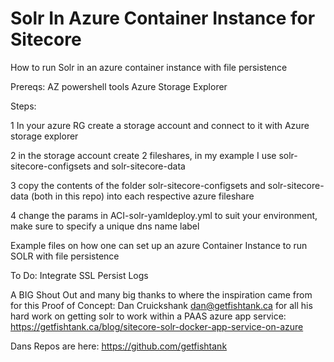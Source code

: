 # Solr In Azure Container Instance for Sitecore
How to run Solr in an azure container instance with file persistence

Prereqs:
AZ powershell tools
Azure Storage Explorer

Steps:

1 In your azure RG create a storage account and connect to it with Azure storage explorer

2 in the storage account create 2 fileshares, in my example I use solr-sitecore-configsets and solr-sitecore-data

3 copy the contents of the folder solr-sitecore-configsets and solr-sitecore-data (both in this repo) into each respective azure fileshare

4 change the params in ACI-solr-yamldeploy.yml to suit your environment, make sure to specify a unique dns name label

Example files on how one can set up an azure Container Instance to run SOLR with file persistence

To Do:
Integrate SSL
Persist Logs

A BIG Shout Out and many big thanks to where the inspiration came from for this Proof of Concept: Dan Cruickshank <dan@getfishtank.ca> 
for all his hard work on getting solr to work within a PAAS azure app service:
https://getfishtank.ca/blog/sitecore-solr-docker-app-service-on-azure

Dans Repos are here:
https://github.com/getfishtank
